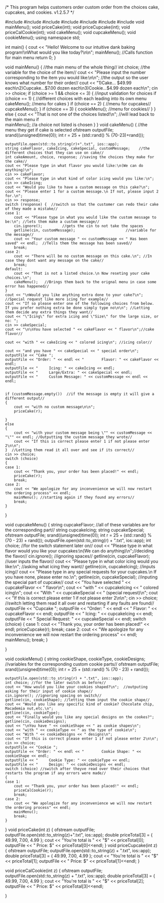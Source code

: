 /*
This program helps customers order custom order from the choices cake, cupcakes, and cookies. v1.2.5.7
*/





#include <iostream>
#include<iomanip>
#include<vector>
#include<string>
#include<fstream>
#include<cstdlib>
#include<sstream>
void mainMenu();
void priceCake(int);
void priceCupcake(int);
void priceCalCookie(int);
void cakeMenu();
void cupcakeMenu();
void cookieMenu();
using namespace std;

int main() {
	cout << "Hello! Welcome to our intuitive dank baking program!\nWhat would you like today?\n\n";
	mainMenu(); //Calls function for main menu
	return 0;
}



void mainMenu() {    //the main menu of the whole thing//
	int choice;       //the variable for the choice of the item//
	cout << "Please input the number corresponding to the item you would like:\n\n";     //the output so the user knows what number for their order//
	cout << "1)Cake... $49.99 each\n2)Cupcake...$7.00 dozen each\n3)Cookie...$4.99 dozen each\n";
	cin >> choice;
	if (choice >= 1 && choice <= 3) {         //input validation for choices
		if (choice == 1) {                  //different choices with each leading into its own menu
			cakeMenu();                   //menu for cakes
		}
		if (choice == 2) {                  //menu for cupcakes//
			cupcakeMenu();
		}
		if (choice == 3) {
			cookieMenu();                 //menu for cookies//
		}
	}
	else {
		cout << "That is not one of the choices listed!\n"; //will lead back to the main menu if   
		mainMenu();                                       //a choice not listed is chosen
	}
}
void cakeMenu() {    //the menu they get if cake is selected
	ofstream outputFile;
	srand((unsigned)time(0));
	int r = 25 + (std::rand() % (70-23)+rand());
	
	outputFile.open(std::to_string(r)+".txt", ios::app);
	string cakeFlavor, cakeIcing, cakeSpecial, customMessage;    //the different choices that they can use on cake//
	int cakeAmount, choice, response; //saving the choices they make for the cake//
	cout << "Please type in what flavor you would like:\n(We can do anything)\n";
	cin >> cakeFlavor;
	cout << "Please type in what kind of color icing would you like:\n";
	cin >> cakeIcing;
	cout << "Would you like to have a custom message on this cake?\n";
	cout << "Please enter 1 for a custom message.\n If not, please input 2 for.\n";
	cin >> response;
	switch (response) {  //switch so that the customer can redo their cake of they made a mistake//
	case 1:
		cout << "Please type in what you would like the custom message to be:\n"; //lets them make a custom message//
		cin.ignore();         //gets the cin to not take the spaces
		getline(cin, customMessage);                       //variable for the message//
		cout << "Your custom message " << customMessage << " Has been saved" << endl;  //Tells them the message has been saved//
		break;
	case 2:
		cout << "There will be no custom message on this cake.\n"; //In case they dont want any message on the cake//
		break;
	default:
		cout << "That is not a listed choice.\n Now reseting your cake choices.\n";
		cakeMenu();   //Brings them back to the orignal menu in case some error has happened//
	}
	cout << "\nWould you like anything extra done to your cake?\n";  //Special request like more icing for example//
	cout << "If so please enter one of the following choices from below. If you prefer nothing extra be done simply type no\n\n"; //Letting them decide any extra things they want//
	cout << "\"Icing\" for extra icing and \"Size\" for the large size, or no: ";
	cin >> cakeSpecial;
	cout << "\n\nYou have selected " << cakeFlavor << " flavor\n";//cake flavor//

	cout << "with " << cakeIcing << " colored icing\n"; //icing color//

	cout << "and you have " << cakeSpecial << " special order\n";
	outputFile << "Cake ";
	outputFile << "Order: " << endl << "		Flavor: " << cakeFlavor << endl;
	outputFile << "		Icing: " << cakeIcing << endl;
	outputFile << "		Large/Extra: " << cakeSpecial << endl;
	outputFile << "		Custom Message: " << customMessage << endl << endl;


	if (customMessage.empty())  //if the message is empty it will give a different output//
	{
		cout << "with no custom message\n\n";
		priceCake(r);

	}
	else
	{
		cout << "with your custom message being \"" << customMessage << "\"" << endl; //Outputting the custom message they wrote//
		cout << "If this is correct please enter 1 if not please enter 2\n\n";
	}  //Letting them read it all over and see if its correct//
	cin >> choice;
	switch (choice)
	{
	case 1:
		cout << "Thank you, your order has been placed!" << endl;
		priceCake(r);
		break;
	case 2:
		cout << "We apologize for any inconvenience we will now restart the ordering process" << endl;
		mainMenu(); //starting again if they found any errors//
		break;
	}
	
}


void cupcakeMenu() {
	string cupcakeFlavor; //all of these variables are for the corresponding part//
	string cupcakeIcing;
	string cupcakeSpecial;
	ofstream outputFile;
	srand((unsigned)time(0));
	int r = 25 + (std::rand() % (70 - 23) + rand());
	outputFile.open(std::to_string(r) + ".txt", ios::app);
	int choice; //for the switch statement later on//
	cout << "Please type in what flavor would you like your cupcakes:\n(We can do anything)\n";//deciding the flavor//
	cin.ignore(); //ignoring spaces//
	getline(cin, cupcakeFlavor); //user inputs the flavor//
	cout << "Please type in what color icing would you like:\n"; //asking what icing they want//
	getline(cin, cupcakeIcing);  //inputs icing//
	cout << "Please type in any special requests for your cupcakes.\n If you have none, please enter no.\n";
	getline(cin, cupcakeSpecial);  //inputing the special part of cupcake//
	cout << "You have selected " << cupcakeFlavor << " flavor\n";
	cout << "with " << cupcakeIcing << " colored icing\n";
	cout << "With " << cupcakeSpecial << " (special request)\n";
	cout << "If this is correct please enter 1 if not please enter 2\n\n";
	cin >> choice;  //switch letting them read it all over and restarting if any faults are found//
	outputFile << "Cupcake ";
	outputFile << "Order: " << endl << "		Flavor: " << cupcakeFlavor << endl;
	outputFile << "		Icing: " << cupcakeIcing << endl;
	outputFile << "		Special Request: " << cupcakeSpecial << endl;
	switch (choice)
	{
	case 1:
		cout << "Thank you, your order has been placed!" << endl;
		priceCupcake(r);
		break;
	case 2:
		cout << "We apologize for any inconvenience we will now restart the ordering process" << endl;
		mainMenu();
		break;
	}
	
}

void cookieMenu() {
	string cookieShape, cookieType, cookieDesigns;  //variables for the corresponding custom cookie parts//
	ofstream outputFile;
	srand((unsigned)time(0));
	int r = 25 + (std::rand() % (70 - 23) + rand());

	outputFile.open(std::to_string(r) + ".txt", ios::app);
	int choice; //for the later switch as before//
	cout << "How would you like your cookies shaped?\n";  //outputing asking for their input of cookie shape//
	cin.ignore(); //ignoring spacing on switch//
	getline(cin, cookieShape); //letting them input the cookie shape//
	cout << "Would you like any specific kind of cookie? Chocolate chip, Macademia nut,etc.\n";
	getline(cin, cookieType);
	cout << "Finally would you like any special designs on the cookes?";
	getline(cin, cookieDesigns);
	cout << "\nYou have " << cookieShape << " as cookie shapes\n";
	cout << "with " << cookieType << " as the type of cookie\n";
	cout << "With " << cookieDesigns << " designs\n";
	cout << "If this is correct please enter 1 if not please enter 2\n\n";
	cin >> choice;
	outputFile << "Cookie ";
	outputFile << "Order: " << endl << "		Cookie Shape: " << cookieShape << endl;
	outputFile << "		Cookie Type: " << cookieType << endl;
	outputFile << "		Design: " << cookieDesigns << endl;
	switch (choice) //switch after theyve read over their choices that restarts the program if any errors were made//
	{
	case 1:
		cout << "Thank you, your order has been placed!" << endl;
		priceCalCookie(r);
		break;
	case 2:
		cout << "We apologize for any inconvenience we will now restart the ordering process" << endl;
		mainMenu();
		break;
	}
}
void priceCake(int z) {
	ofstream outputFile;
	outputFile.open(std::to_string(z)+".txt", ios::app);
	double priceTotal[3] = { 49.99, 7.00, 4.99 };
	cout << "You're total is " << "$" << priceTotal[0];
	outputFile << "		Price: $" << priceTotal[0]<<endl;
}
void priceCupcake(int z) {
	ofstream outputFile;
	outputFile.open(std::to_string(z) + ".txt", ios::app);
	double priceTotal[3] = { 49.99, 7.00, 4.99 };
	cout << "You're total is " << "$" << priceTotal[1];
	outputFile << "		Price: $" << priceTotal[1]<<endl;
}

void priceCalCookie(int z) {
	ofstream outputFile;
	outputFile.open(std::to_string(z) + ".txt", ios::app);
	double priceTotal[3] = { 49.99, 7.00, 4.99 };
	cout << "You're total is " << "$" << priceTotal[2];
	outputFile << "		Price: $" << priceTotal[3]<<endl;

}

